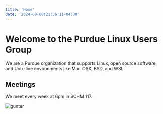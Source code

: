 ```yaml
---
title: 'Home'
date: '2024-08-08T21:36:11-04:00'
---
```


# Welcome to the Purdue Linux Users Group

We are a Purdue organization that supports Linux, open source software, and Unix-line environments like Mac OSX, BSD, and WSL.

## Meetings

We meet every week at 6pm in SCHM 117.

![gunter](/images/gunter.png)
